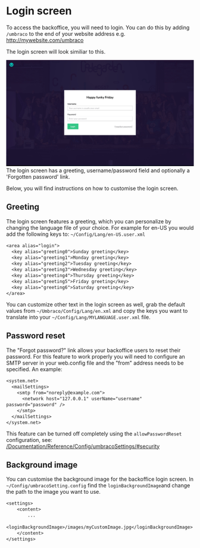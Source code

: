 # Login screen
To access the backoffice, you will need to login. You can do this by adding `/umbraco` to the end of your website address e.g. http://mywebsite.com/umbraco

The login screen will look similiar to this. 

![Login screen](../images/umbraco7-6_login.jpg "The login screen has a greeting, username/password field and optionally a 'Forgotten password' link.")
The login screen has a greeting, username/password field and optionally a 'Forgotten password' link.

Below, you will find instructions on how to customise the login screen. 

## Greeting
The login screen features a greeting, which you can personalize by changing the language file of your choice. For example for en-US you would add the following keys to: `~/Config/Lang/en-US.user.xml`

    <area alias="login">
      <key alias="greeting0">Sunday greeting</key>
      <key alias="greeting1">Monday greeting</key>
      <key alias="greeting2">Tuesday greeting</key>
      <key alias="greeting3">Wednesday greeting</key>
      <key alias="greeting4">Thursday greeting</key>
      <key alias="greeting5">Friday greeting</key>
      <key alias="greeting6">Saturday greeting</key>
    </area>

You can customize other text in the login screen as well, grab the default values from `~/Umbraco/Config/Lang/en.xml` and copy the keys you want to translate into your `~/Config/Lang/MYLANGUAGE.user.xml` file. 

## Password reset

The "Forgot password?" link allows your backoffice users to reset their password. For this feature to work properly you will need to configure an SMTP server in your web.config file and the "from" address needs to be specified. An example:

    <system.net>
      <mailSettings>
        <smtp from="noreply@example.com">
          <network host="127.0.0.1" userName="username" password="password" />
        </smtp>
      </mailSettings>
    </system.net>

This feature can be turned off completely using the `allowPasswordReset` configuration, see: [/Documentation/Reference/Config/umbracoSettings/#security](/Documentation/Reference/Config/umbracoSettings/#security) 

## Background image
You can customise the background image for the backoffice login screen. In `~/Config/umbracoSetting.config` find the `loginBackgroundImage`and change the path to the image you want to use.

    <settings>
        <content>
            ...
            <loginBackgroundImage>/images/myCustomImage.jpg</loginBackgroundImage>        
        </content>
    </settings>
    

